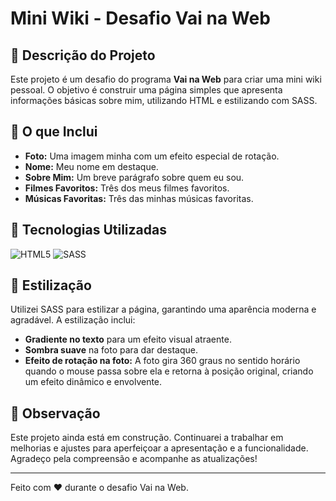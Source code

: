 # Mini Wiki - Desafio Vai na Web

## 🌟 Descrição do Projeto

Este projeto é um desafio do programa **Vai na Web** para criar uma mini wiki pessoal. O objetivo é construir uma página simples que apresenta informações básicas sobre mim, utilizando HTML e estilizando com SASS.

## 📸 O que Inclui

- **Foto:** Uma imagem minha com um efeito especial de rotação.
- **Nome:** Meu nome em destaque.
- **Sobre Mim:** Um breve parágrafo sobre quem eu sou.
- **Filmes Favoritos:** Três dos meus filmes favoritos.
- **Músicas Favoritas:** Três das minhas músicas favoritas.

## 🚀 Tecnologias Utilizadas

![HTML5](https://img.shields.io/badge/HTML5-E34F26?style=flat-square&logo=html5&logoColor=white)
![SASS](https://img.shields.io/badge/SASS-CC6699?style=flat-square&logo=sass&logoColor=white)

## 🎨 Estilização

Utilizei SASS para estilizar a página, garantindo uma aparência moderna e agradável. A estilização inclui:

- **Gradiente no texto** para um efeito visual atraente.
- **Sombra suave** na foto para dar destaque.
- **Efeito de rotação na foto:** A foto gira 360 graus no sentido horário quando o mouse passa sobre ela e retorna à posição original, criando um efeito dinâmico e envolvente.


## 📌 Observação

Este projeto ainda está em construção. Continuarei a trabalhar em melhorias e ajustes para aperfeiçoar a apresentação e a funcionalidade. Agradeço pela compreensão e acompanhe as atualizações!

---

Feito com ❤️ durante o desafio Vai na Web.
